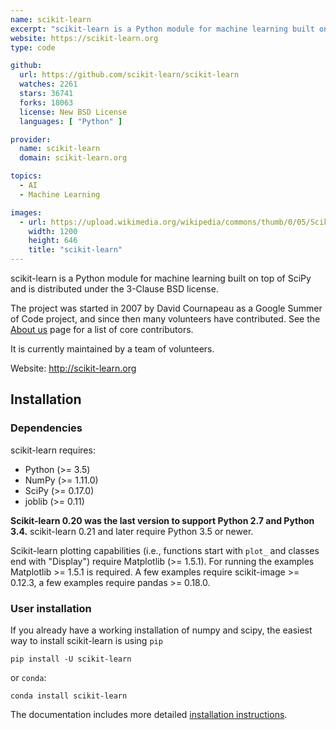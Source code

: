 ```yaml
---
name: scikit-learn
excerpt: "scikit-learn is a Python module for machine learning built on top of SciPy and is distributed under the 3-Clause BSD license."
website: https://scikit-learn.org
type: code

github:
  url: https://github.com/scikit-learn/scikit-learn
  watches: 2261
  stars: 36741
  forks: 18063
  license: New BSD License
  languages: [ "Python" ]

provider:
  name: scikit-learn
  domain: scikit-learn.org

topics:
  - AI
  - Machine Learning

images:
  - url: https://upload.wikimedia.org/wikipedia/commons/thumb/0/05/Scikit_learn_logo_small.svg/1200px-Scikit_learn_logo_small.svg.png
    width: 1200
    height: 646
    title: "scikit-learn"
---
```

scikit-learn is a Python module for machine learning built on top of SciPy and is distributed under the 3-Clause BSD license.

The project was started in 2007 by David Cournapeau as a Google Summer of Code project, and since then many volunteers have contributed. See the [About us](http://scikit-learn.org/dev/about.html#authors) page for a list of core contributors.

It is currently maintained by a team of volunteers.

Website: http://scikit-learn.org

## Installation

### Dependencies

scikit-learn requires:

* Python (>= 3.5)
* NumPy (>= 1.11.0)
* SciPy (>= 0.17.0)
* joblib (>= 0.11)

**Scikit-learn 0.20 was the last version to support Python 2.7 and Python 3.4.** scikit-learn 0.21 and later require Python 3.5 or newer.

Scikit-learn plotting capabilities (i.e., functions start with `plot_` and classes end with "Display") require Matplotlib (>= 1.5.1). For running the examples Matplotlib >= 1.5.1 is required. A few examples require scikit-image >= 0.12.3, a few examples require pandas >= 0.18.0.

### User installation

If you already have a working installation of numpy and scipy, the easiest way to install scikit-learn is using `pip`

```
pip install -U scikit-learn
```

or `conda`:

```
conda install scikit-learn
```

The documentation includes more detailed [installation instructions](http://scikit-learn.org/stable/install.html).
